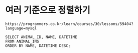 # 여러 기준으로 정렬하기



```
https://programmers.co.kr/learn/courses/30/lessons/59404?language=mysql
```



```
SELECT ANIMAL_ID, NAME, DATETIME
FROM ANIMAL_INS
ORDER BY NAME, DATETIME DESC;
```

